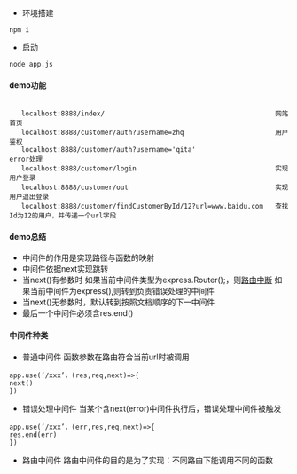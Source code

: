 * 环境搭建
```
npm i
```
* 启动
```
node app.js
```
#### demo功能
```

   localhost:8888/index/                                           网站首页
   localhost:8888/customer/auth?username=zhq                       用户鉴权
   localhost:8888/customer/auth?username='qita'                    error处理
   localhost:8888/customer/login                                   实现用户登录
   localhost:8888/customer/out                                     实现用户退出登录
   localhost:8888/customer/findCustomerById/12?url=www.baidu.com   查找Id为12的用户，并传递一个url字段
```
#### demo总结
* 中间件的作用是实现路径与函数的映射
* 中间件依据next实现跳转
* 当next()有参数时
如果当前中间件类型为express.Router();，则[路由中断](http://www.jianshu.com/p/f32ae7aab5e2)
如果当前中间件为express(),则转到负责错误处理的中间件
* 当next()无参数时，默认转到按照文档顺序的下一中间件
* 最后一个中间件必须含res.end()

#### 中间件种类
* 普通中间件
函数参数在路由符合当前url时被调用
```
app.use(‘/xxx’，(res,req,next)=>{
next()
})
```
* 错误处理中间件
当某个含next(error)中间件执行后，错误处理中间件被触发
```
app.use(‘/xxx’，(err,res,req,next)=>{
res.end(err)
})
```
* 路由中间件
路由中间件的目的是为了实现：不同路由下能调用不同的函数
